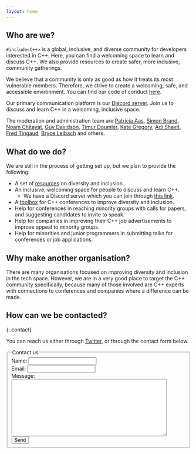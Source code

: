 ```yaml
---
layout: home
---
```


## Who are we?

`#include<C++>` is a global, inclusive, and diverse community for developers interested in C++. Here, you can find a welcoming space to learn and discuss C++. We also provide resources to create safer, more inclusive, community gatherings.

We believe that a community is only as good as how it treats its most vulnerable members. Therefore, we strive to create a welcoming, safe, and accessible environment. You can find our code of conduct [here](/code-of-conduct).

Our primary communication platform is our [Discord server](https://discord.gg/ZPErMGW). Join us to discuss and learn C++ in a welcoming, inclusive space.

The moderation and administration team are [Patricia Aas](https://twitter.com/pati_gallardo), [Simon Brand](https://twitter.com/TartanLlama), [Noam Chitayat](https://twitter.com/_Noam), [Guy Davidson](https://twitter.com/hatcat01), [Timur Doumler](https://twitter.com/timur_audio), [Kate Gregory](https://twitter.com/gregcons), [Adi Shavit](https://twitter.com/AdiShavit), [Fred Tingaud](https://twitter.com/FredTingaudDev), [Bryce Lelbach](https://twitter.com/blelbach) and others.

## What do we do?

We are still in the process of getting set up, but we plan to provide the following:

- A set of [resources](/resources) on diversity and inclusion.
- An inclusive, welcoming space for people to discuss and learn C++.
  - We have a Discord server which you can join through [this link](https://discord.gg/ZPErMGW).
- A [toolbox](https://github.com/include-cpp/toolboxes) for C++ conferences to improve diversity and inclusion.
- Help for conferences in reaching minority groups with calls for papers, and suggesting candidates to invite to speak.
- Help for companies in improving their C++ job advertisements to improve appeal to minority groups.
- Help for minorities and junior programmers in submitting talks for conferences or job applications.

## Why make another organisation?

There are many organisations focused on improving diversity and inclusion in the tech space. However, we are in a very good place to target the C++ community specifically, because many of those involved are C++ experts with connections to conferences and companies where a difference can be made.

## How can we be contacted?
{:.contact}

You can reach us either through [Twitter](https://twitter.com/include_cpp), or through the contact form below.

<form action="https://getsimpleform.com/messages?form_api_token=0249c3a7836e7b2532d7d6fe74e61676" method="post">
<fieldset>
<legend>Contact us</legend>

<div>
  <label for="name">Name:</label>
  <input name="name" type="text" id="name">
</div>
<div>
  <label for="email">Email:</label>
  <input name="email" type="email" id="email">
</div>
<div>
  <label for="message">Message:</label>
  <textarea name="message" id="message" cols="50" rows="10"></textarea>
</div>
<div>
  <input name="send" type="submit" value="Send">
</div>
</fieldset>
</form>
